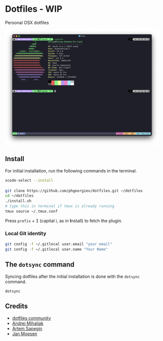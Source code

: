 # Dotfiles - WIP

Personal OSX dotfiles

![image](https://raw.githubusercontent.com/phgeorgiev/dotfiles/refs/heads/master/screenshot.png)

## Install

For initial installation, run the following commands in the terminal.

```bash
xcode-select --install

git clone https://github.com/phgeorgiev/dotfiles.git ~/dotfiles
cd ~/dotfiles
./install.sh
# type this in terminal if tmux is already running
tmux source ~/.tmux.conf
```

Press `prefix` + <kbd>I</kbd> (capital i, as in **I**nstall) to fetch the plugin.

### Local Git identity

```bash
git config -f ~/.gitlocal user.email "your email"
git config -f ~/.gitlocal user.name "Your Name"
```

## The `dotsync` command

Syncing dotfiles after the initial installation is done with the `dotsync` command.

```console
dotsync
```

## Credits

- [dotfiles community](http://dotfiles.github.io/)
- [Andrej Mihaliak](https://github.com/mihaliak/dotfiles)
- [Artem Sapegin](https://github.com/sapegin/dotfiles)
- [Jan Moesen](https://github.com/janmoesen/tilde)
